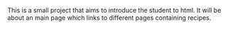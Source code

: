 This is a small project that aims to introduce the student to html.
It will be about an main page which links to different pages containing recipes.
